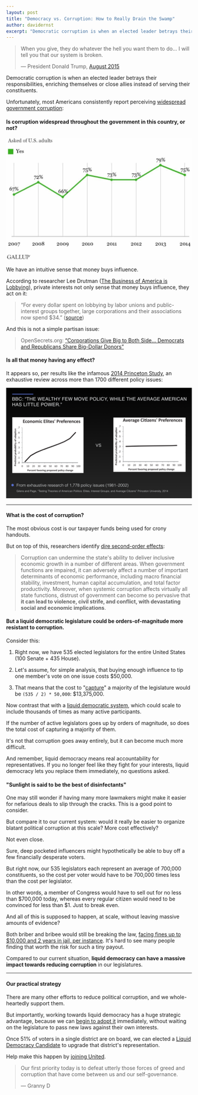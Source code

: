 ```yaml
---
layout: post
title: "Democracy vs. Corruption: How to Really Drain the Swamp"
author: davidernst
excerpt: "Democratic corruption is when an elected leader betrays their responsibilities to their voters, enriching themselves or close allies instead. Unfortunately, most Americans consistently report seeing widespread government corruption..."
---
```


> When you give, they do whatever the hell you want them to do... I will tell you that our system is broken.
>
> — President Donald Trump, [August 2015](https://www.youtube.com/watch?v=e4tHW9_bb08)

Democratic corruption is when an elected leader betrays their responsibilities, enriching themselves or close allies instead of serving their constituents.

Unfortunately, most Americans consistently report perceiving [widespread government corruption](http://www.gallup.com/poll/185759/widespread-government-corruption.aspx):

#### Is corruption widespread throughout the government in this country, or not?

![](/assets/article_images/2017-08-27-democracy-vs-corruption/gallup-is-corruption-widespread.jpg)

We have an intuitive sense that money buys influence.

According to researcher Lee Drutman ([The Business of America is Lobbying](http://www.oxfordscholarship.com/view/10.1093/acprof:oso/9780190215514.001.0001/acprof-9780190215514)), private interests not only sense that money buys influence, they act on it:

> “For every dollar spent on lobbying by labor unions and public-interest groups together, large corporations and their associations now spend $34.” ([source](https://www.theatlantic.com/business/archive/2015/04/how-corporate-lobbyists-conquered-american-democracy/390822/))

And this is not a simple partisan issue:

> OpenSecrets.org: [“Corporations Give Big to Both Side... Democrats and Republicans Share Big-Dollar Donors”](https://www.opensecrets.org/news/2010/11/democrats-and-republicans-sharing-b/)

#### Is all that money having any effect?

It appears so, per results like the infamous [2014 Princeton Study](http://www.bbc.com/news/blogs-echochambers-27074746), an exhaustive review across more than 1700 different policy issues:

[![](/assets/article_images/2017-08-27-democracy-vs-corruption/Princeton-Study.png)](/assets/article_images/2017-08-27-democracy-vs-corruption/Princeton-Study.png)

------------

#### What is the cost of corruption?

The most obvious cost is our taxpayer funds being used for crony handouts.

But on top of this, researchers identify [dire second-order effects](http://www.imf.org/external/pubs/ft/sdn/2016/sdn1605.pdf):

> Corruption can undermine the state's ability to deliver inclusive economic growth in a
number of different areas. When government functions are impaired, it can adversely affect a
number of important determinants of economic performance, including macro financial stability,
investment, human capital accumulation, and total factor productivity. Moreover, when systemic
corruption affects virtually all state functions, distrust of government can become so pervasive that **it
can lead to violence, civil strife, and conflict, with devastating social and economic implications**.

#### But a liquid democratic legislature could be orders-of-magnitude more resistant to corruption.

Consider this:

1. Right now, we have 535 elected legislators for the entire United States (100 Senate + 435 House).

1. Let's assume, for simple analysis, that buying enough influence to tip one member's vote on one issue costs $50,000.

1. That means that the cost to "[capture](https://en.wikipedia.org/wiki/Regulatory_capture)" a majority of the legislature would be `(535 / 2) * 50,000`: $13,375,000.

Now contrast that with a [liquid democratic system](/2016/09/21/what-is-liquid-democracy/), which could scale to include thousands of times as many active participants.

If the number of active legislators goes up by orders of magnitude, so does the total cost of capturing a majority of them.

It's not that corruption goes away entirely, but it can become much more difficult.

And remember, liquid democracy means real accountability for representatives. If you no longer feel like they fight for your interests, liquid democracy lets you replace them immediately, no questions asked.

#### "Sunlight is said to be the best of disinfectants"

One may still wonder if having many more lawmakers might make it easier for nefarious deals to slip through the cracks. This is a good point to consider.

But compare it to our current system: would it really be easier to organize blatant political corruption at this scale? More cost effectively?

Not even close.

Sure, deep pocketed influencers might hypothetically be able to buy off a few financially desperate voters.

But right now, our 535 legislators each represent an average of 700,000 constituents, so the cost per voter would have to be 700,000 times less than the cost per legislator.

In other words, a member of Congress would have to sell out for no less than $700,000 today, whereas every regular citizen would need to be convinced for less than $1. Just to break even.

And all of this is supposed to happen, at scale, without leaving massive amounts of evidence?

Both briber and bribee would still be breaking the law, [facing fines up to $10,000 and 2 years in jail, per instance](https://www.law.cornell.edu/uscode/text/18/597). It's hard to see many people finding that worth the risk for such a tiny payout.

Compared to our current situation, **liquid democracy can have a massive impact towards reducing corruption** in our legislatures.

-----

#### Our practical strategy

There are many other efforts to reduce political corruption, and we whole-heartedly support them.

But importantly, working towards liquid democracy has a huge strategic advantage, because we can [begin to adopt it](/2017/11/06/announcing-united-vote/) immediately, without waiting on the legislature to pass new laws against their own interests.

Once 51% of voters in a single district are on board, we can elected a [Liquid Democracy Candidate](/2017/07/04/running-liquid-democracy-candidates/) to upgrade that district's representation.

Help make this happen by [joining United](https://united.vote/join).

> Our first priority today is to defeat utterly those forces of greed and corruption that have come between us and our self-governance.
>
> — Granny D
